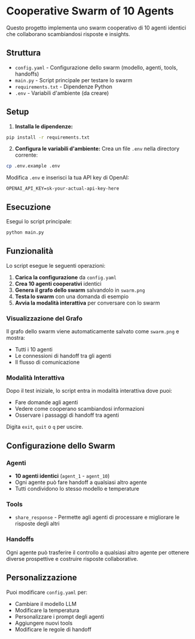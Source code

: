 # Cooperative Swarm of 10 Agents

Questo progetto implementa uno swarm cooperativo di 10 agenti identici che collaborano scambiandosi risposte e insights.

## Struttura

- `config.yaml` - Configurazione dello swarm (modello, agenti, tools, handoffs)
- `main.py` - Script principale per testare lo swarm
- `requirements.txt` - Dipendenze Python
- `.env` - Variabili d'ambiente (da creare)

## Setup

1. **Installa le dipendenze:**

```bash
pip install -r requirements.txt
```

2. **Configura le variabili d'ambiente:**
   Crea un file `.env` nella directory corrente:

```bash
cp .env.example .env
```

Modifica `.env` e inserisci la tua API key di OpenAI:

```
OPENAI_API_KEY=sk-your-actual-api-key-here
```

## Esecuzione

Esegui lo script principale:

```bash
python main.py
```

## Funzionalità

Lo script esegue le seguenti operazioni:

1. **Carica la configurazione** da `config.yaml`
2. **Crea 10 agenti cooperativi** identici
3. **Genera il grafo dello swarm** salvandolo in `swarm.png`
4. **Testa lo swarm** con una domanda di esempio
5. **Avvia la modalità interattiva** per conversare con lo swarm

### Visualizzazione del Grafo

Il grafo dello swarm viene automaticamente salvato come `swarm.png` e mostra:

- Tutti i 10 agenti
- Le connessioni di handoff tra gli agenti
- Il flusso di comunicazione

### Modalità Interattiva

Dopo il test iniziale, lo script entra in modalità interattiva dove puoi:

- Fare domande agli agenti
- Vedere come cooperano scambiandosi informazioni
- Osservare i passaggi di handoff tra agenti

Digita `exit`, `quit` o `q` per uscire.

## Configurazione dello Swarm

### Agenti

- **10 agenti identici** (`agent_1` - `agent_10`)
- Ogni agente può fare handoff a qualsiasi altro agente
- Tutti condividono lo stesso modello e temperature

### Tools

- `share_response` - Permette agli agenti di processare e migliorare le risposte degli altri

### Handoffs

Ogni agente può trasferire il controllo a qualsiasi altro agente per ottenere diverse prospettive e costruire risposte collaborative.

## Personalizzazione

Puoi modificare `config.yaml` per:

- Cambiare il modello LLM
- Modificare la temperatura
- Personalizzare i prompt degli agenti
- Aggiungere nuovi tools
- Modificare le regole di handoff
